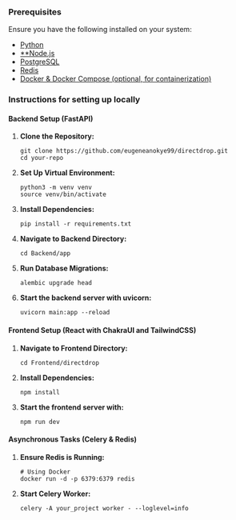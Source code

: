### Prerequisites

Ensure you have the following installed on your system:

- [Python](https://www.python.org/downloads/)
- [**Node.js](https://nodejs.org/en/download/prebuilt-installer/current)
- [PostgreSQL](https://www.postgresql.org/)
- [Redis](https://redis.io/)
- [Docker & Docker Compose (optional, for containerization)](https://docs.docker.com/desktop/)

### Instructions for setting up locally

#### Backend Setup (FastAPI)

1. **Clone the Repository:**

    ```
    git clone https://github.com/eugeneanokye99/directdrop.git
    cd your-repo
    ```

2. **Set Up Virtual Environment:**

    ```
    python3 -m venv venv
    source venv/bin/activate
    ```

3. **Install Dependencies:**

    ```
    pip install -r requirements.txt
    ```

4. **Navigate to Backend Directory:**

    ```
    cd Backend/app
    ```
5. **Run Database Migrations:**

    ```
    alembic upgrade head
    ```
    
6. **Start the backend server with uvicorn:**

    ```
    uvicorn main:app --reload
    ```

#### Frontend Setup (React with ChakraUI and TailwindCSS)

1. **Navigate to Frontend Directory:**

    ```
    cd Frontend/directdrop
    ```

2. **Install Dependencies:**

    ```
    npm install
    ```

3. **Start the frontend server with:**

    ```
    npm run dev
    ```


#### Asynchronous Tasks (Celery & Redis)

1. **Ensure Redis is Running:**

    ```
    # Using Docker
    docker run -d -p 6379:6379 redis
    ```

2. **Start Celery Worker:**

    ```
    celery -A your_project worker - --loglevel=info
    ```

    

